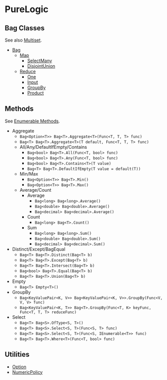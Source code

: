 # PureLogic

## Bag Classes

See also [Multiset](https://en.wikipedia.org/wiki/Multiset).

- [Bag](PureLogic/PureLogic/Bag.cs)
    - [Map](PureLogic/PureLogic/Map.cs)
        - [SelectMany](PureLogic/PureLogic/SelectMany.cs)
        - [DisjointUnion](PureLogic/PureLogic/DisjointUnion.cs)
    - [Reduce](PureLogic/PureLogic/Reduce.cs)
        - [One](PureLogic/PureLogic/One.cs)
        - [Input](PureLogic/PureLogic/Input.cs)
        - [GroupBy](PureLogic/PureLogic/GroupBy.cs)
        - [Product](PureLogic/PureLogic/Product.cs)

## Methods

See [Enumerable Methods](https://msdn.microsoft.com/en-us/library/system.linq.enumerable_methods(v=vs.110).aspx).

- Aggregate
    - `Bag<Option<T>> Bag<T>.Aggregate<T>(Func<T, T, T> func)`
    - `Bag<T> Bag<T>.Aggregate<T>(T default, Func<T, T, T> func)`
    - All/Any/DefaultIfEmpty/Contains
        - `Bag<bool> Bag<T>.All(Func<T, bool> func)`
        - `Bag<bool> Bag<T>.Any(Func<T, bool> func)`
        - `Bag<bool> Bag<T>.Contains<T>(T value)`
        - `Bag<T> Bag<T>.DefaultIfEmpty(T value = default(T))`
    - Min/Max
        - `Bag<Option<T>> Bag<T>.Min()`
        - `Bag<Option<T>> Bag<T>.Max()`
    - Average/Count
        - Average
            - `Bag<long> Bag<long>.Average()`
            - `Bag<double> Bag<double>.Average()`
            - `Bag<decimal> Bag<decimal>.Average()`
        - Count
            - `Bag<long> Bag<T>.Count()`
        - Sum
            - `Bag<long> Bag<long>.Sum()` 
            - `Bag<double> Bag<double>.Sum()`
            - `Bag<decimal> Bag<decimal>.Sum()`
- Distinct/Except/BagEqual
    - `Bag<T> Bag<T>.Distinct(Bag<T> b)`
    - `Bag<T> Bag<T>.Except(Bag<T> b)`
    - `Bag<T> Bag<T>.Intersect(Bag<T> b)`
    - `Bag<bool> Bag<T>.Equal(Bag<T> b)`
    - `Bag<T> Bag<T>.Union(Bag<T> b)`
- Empty
    - `Bag<T> Empty<T>()`
- GroupBy
    - `Bag<KeyValuePair<K, V>> Bag<KeyValuePair<K, V>>.GroupBy(Func<V, V, V> func)`
    - `Bag<KeyValuePair<K, T>> Bag<T>.GroupBy(Func<T, K> keyFunc, Func<T, T, T> reduceFunc)`
- Select
    - `Bag<T> Bag<S>.OfType<S, T>()`
    - `Bag<T> Bag<S>.Select<S, T>(Func<S, T> func)`
    - `Bag<T> Bag<S>.Select<S, T>(Func<S, IEnumerable<T>> func)`
    - `Bag<T> Bag<T>.Where<T>(Func<T, bool> func)`
     
## Utilities

- [Option](PureLogic/PureLogic/Option.cs)
- [NumericPolicy](PureLogic/PureLogic/NumericPolicy.cs)
